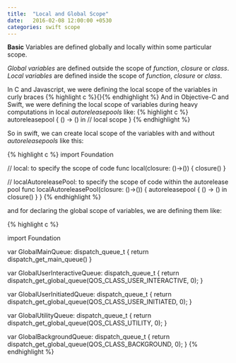 ```yaml
---
title:  "Local and Global Scope"
date:   2016-02-08 12:00:00 +0530
categories: swift scope
---
```


**Basic**
Variables are defined globally and locally within some particular scope.

*Global variables* are defined outside the scope of *function*, *closure* or *class*.
*Local variables* are defined inside the scope of *function*, *closure* or *class*.

In C and Javascript, we were defining the local scope of the variables in curly braces {% highlight c %}{}{% endhighlight %}
And in Objective-C and Swift, we were defining the local scope of variables during heavy computations in local *autoreleasepools* like:
{% highlight c %}
    autoreleasepool { () -> () in
        // local scope
    }
{% endhighlight %}

So in swift, we can create local scope of the variables with and without *autoreleasepools* like this:

{% highlight c %}
import Foundation

// local: to specify the scope of code
func local(closure: ()->()) {
    closure()
}

// localAutoreleasePool: to specify the scope of code within the autorelease pool
func localAutoreleasePool(closure: ()->()) {
    autoreleasepool { () -> () in
        closure()
    }
}
{% endhighlight %}


and for declaring the global scope of variables, we are defining them like:

{% highlight c %}

import Foundation

var GlobalMainQueue: dispatch_queue_t {
    return dispatch_get_main_queue()
}

var GlobalUserInteractiveQueue: dispatch_queue_t {
    return dispatch_get_global_queue(QOS_CLASS_USER_INTERACTIVE, 0);
}

var GlobalUserInitiatedQueue: dispatch_queue_t {
    return dispatch_get_global_queue(QOS_CLASS_USER_INITIATED, 0);
}

var GlobalUtilityQueue: dispatch_queue_t {
    return dispatch_get_global_queue(QOS_CLASS_UTILITY, 0);
}

var GlobalBackgroundQueue: dispatch_queue_t {
    return dispatch_get_global_queue(QOS_CLASS_BACKGROUND, 0);
}
{% endhighlight %}

